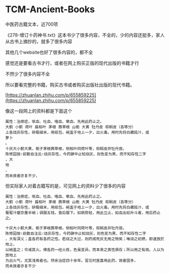 # TCM-Ancient-Books
中医药古籍文本，近700项

《278-增订十药神书.txt》这本书少了很多内容，不全的，少的内容还挺多，家人从古书上摘抄的，就多了很多内容

其他几个website也好了很多内容的，都不全

感觉还是要看古书才行，或者在网上购买正版的现代出版的书籍才行

不然少了很多内容不全

所以要看完整的书籍，购买古书或者购买出版社出版的现代书籍。

[https://zhuanlan.zhihu.com/p/655859225](https://zhuanlan.zhihu.com/p/655859225)

像这一段网上的资料都是下面这个
```
属性：治痨症，呕血、吐血、咯血、嗽血、先用此药止之。 
大蓟 小蓟 荷叶 扁柏叶 茅根 茜草根 山栀 大黄 牡丹皮 棕榈皮（各等分） 
上各烧灰存性，研极细末，用纸包，碗盖于地上一夕，出火毒。用时先将白藕捣汁，或 
萝卜 
。 
十灰大小蓟大黄，栀子茅根茜草根，侧柏叶同荷叶等，棕榈皮并牡丹尝。 
陈修园按∶前散自注云∶烧灰存性，今药肆中止知烧灰，则色变为黑，而不知存性二字 
，大 
地 
， 
而未效者亦复不少，
```

但实际家人对着古籍写的是，可见网上的资料少了很多的内容
```
属性：治痨症，呕血、吐血、咯血、嗽血、先用此药止之。 
大蓟 小蓟 荷叶 扁柏叶 茅根 茜草根 山栀 大黄 牡丹皮 棕榈皮（各等分） 
上各烧灰存性，研极细末，用纸包，碗盖于地上一夕，出火毒。用时先将白藕捣汁，或 
葡萄汁磨京墨半碗；调服五钱，食后服下。如病势轻，用此立止，如血出如升斗者，用后药止之。

十灰大小蓟大黄，栀子茅根茜草根，侧柏叶同荷叶等，棕榈皮并牡丹尝。 
陈修园按∶前散自注云∶烧灰存性，今药肆中止知烧灰，则色变为黑，而不知存性二字 
，大有深义；盖各药有各药之性。若烧之大过，则药成死灰无用之物矣；唯烧之初燃，即速放於地上，
以碗盖之；令减其火。俾各药一经火炼，色虽变异。而本来之真性俱存；所以用之有效。人以为放地上
为出火气，尤其浅焉者也。然余治症四十余年。習见时医喜用此药，效者固多，
而未效者亦复不少
```
